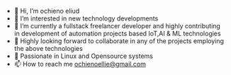 - 👋 Hi, I’m ochieno eliud
- 👀 I’m interested in new technology developments
- 🌱 I’m currently a fullstack freelancer developer and highly contributing in development of automation projects based IoT,AI & ML technologies 
- 💞️ Highly looking forward to collaborate in any of the projects employing the above technologies
- 💞️ Passionate in Linux and Opensource systems
- 📫 How to reach me ochienoellie@gmail.com

<!---
ellie-ochieno/ellie-ochieno is a ✨ special ✨ repository because its `README.md` (this file) appears on your GitHub profile.
You can click the Preview link to take a look at your changes.
--->

